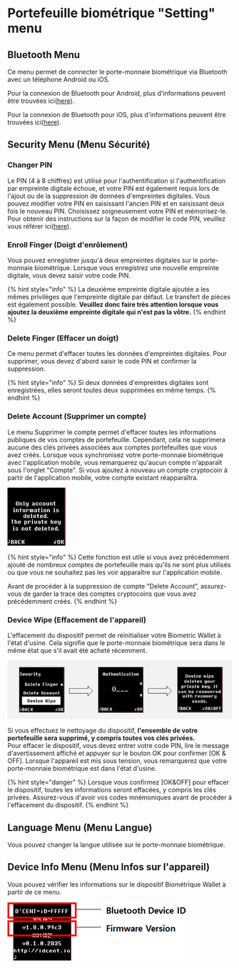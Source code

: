 # Portefeuille biométrique "Setting" menu

## Bluetooth Menu

Ce menu permet de connecter le porte-monnaie biométrique via Bluetooth avec un téléphone Android ou iOS. 

Pour la connexion de Bluetooth pour Android, plus d'informations peuvent être trouvées ici\([here](android-connect/)\).
  
  
Pour la connexion de Bluetooth pour iOS, plus d'informations peuvent être trouvées ici\([here](iphone-connect.md)\). 

## Security Menu **\(Menu Sécurité\)**

### **Changer PIN**

Le PIN \(4 à 8 chiffres\) est utilisé pour l'authentification si l'authentification par empreinte digitale échoue, et votre PIN est également requis lors de l'ajout ou de la suppression de données d'empreintes digitales. Vous pouvez modifier votre PIN en saisissant l'ancien PIN et en saisissant deux fois le nouveau PIN. Choisissez soigneusement votre PIN et mémorisez-le. Pour obtenir des instructions sur la façon de modifier le code PIN, veuillez vous référer ici\([here](https://userguide.dcentwallet.com/biometric-wallet/setting-up#register-a-new-pin-4-to-8-digits)\). 

### Enroll Finger **\(Doigt d'enrôlement\)**

Vous pouvez enregistrer jusqu'à deux empreintes digitales sur le porte-monnaie biométrique. Lorsque vous enregistrez une nouvelle empreinte digitale, vous devez saisir votre code PIN.

{% hint style="info" %}
La deuxième empreinte digitale ajoutée a les mêmes privilèges que l'empreinte digitale par défaut. Le transfert de pièces est également possible. **Veuillez donc faire très attention lorsque vous ajoutez la deuxième empreinte digitale qui n'est pas la vôtre.**
{% endhint %}

### Delete Finger **\(Effacer un doigt\)**

Ce menu permet d'effacer toutes les données d'empreintes digitales. Pour supprimer, vous devez d'abord saisir le code PIN et confirmer la suppression.

{% hint style="info" %}
Si deux données d'empreintes digitales sont enregistrées, elles seront toutes deux supprimées en même temps. 
{% endhint %}

### Delete Account **\(Supprimer un compte\)**

Le menu Supprimer le compte permet d'effacer toutes les informations publiques de vos comptes de portefeuille. Cependant, cela ne supprimera aucune des clés privées associées aux comptes portefeuilles que vous avez créés. Lorsque vous synchronisez votre porte-monnaie biométrique avec l'application mobile, vous remarquerez qu'aucun compte n'apparaît sous l'onglet "Compte". Si vous ajoutez à nouveau un compte cryptocoin  à partir de l'application mobile, votre compte existant réapparaîtra.

![](../.gitbook/assets/image%20%28106%29.png)

{% hint style="info" %}
Cette fonction est utile si vous avez précédemment ajouté de nombreux comptes de portefeuille mais qu'ils ne sont plus utilisés ou que vous ne souhaitez pas les voir apparaître sur l'application mobile. 

Avant de procéder à la suppression de compte "Delete Account”, assurez-vous de garder la trace des comptes cryptocoins que vous avez précédemment créés.
{% endhint %}

### Device Wipe **\(Effacement de l'appareil\)**

L'effacement du dispositif permet de réinitialiser votre Biometric Wallet à l'état d'usine. Cela signifie que le porte-monnaie biométrique sera dans le même état que s'il avait été acheté récemment.

![](../.gitbook/assets/image%20%28203%29.png)

Si vous effectuez le nettoyage du dispositif, **l'ensemble de votre portefeuille sera supprimé, y compris toutes vos clés privées.**   
Pour effacer le dispositif, vous devez entrer votre code PIN, lire le message d'avertissement affiché et appuyer sur le bouton OK pour confirmer \[OK & OFF\]. Lorsque l'appareil est mis sous tension, vous remarquerez que votre porte-monnaie biométrique est dans l'état d'usine. 

{% hint style="danger" %}
Lorsque vous confirmez \[OK&OFF\] pour effacer le dispositif, toutes les informations seront effacées, y compris les clés privées. Assurez-vous d'avoir vos codes mnémoniques avant de procéder à l'effacement du dispositif.
{% endhint %}

## Language Menu **\(Menu Langue\)** <a id="undefined-2"></a>

Vous pouvez changer la langue utilisée sur le porte-monnaie biométrique. 

## Device Info Menu **\(Menu Infos sur l'appareil\)** <a id="undefined-3"></a>

Vous pouvez vérifier les informations sur le dispositif Biométrique Wallet à partir de ce menu.  


![](../.gitbook/assets/image%20%2826%29.png)


